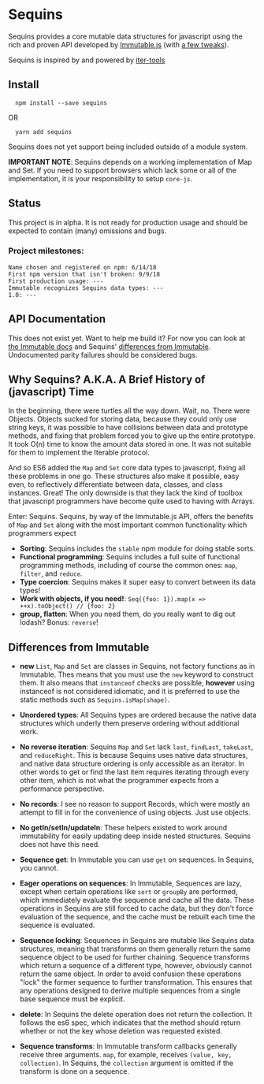 # Sequins

Sequins provides a core mutable data structures for javascript using the rich and proven API developed by [Immutable.js](http://facebook.github.io/immutable-js/) (with [a few tweaks](#differences-from-immutable)).

Sequins is inspired by and powered by [iter-tools](https://github.com/sithmel/iter-tools#readme)

## Install

```
  npm install --save sequins
```

OR

```
  yarn add sequins
```

Sequins does not yet support being included outside of a module system.

**IMPORTANT NOTE**: Sequins depends on a working implementation of Map and Set. If you need to support browsers which lack some or all of the implementation, it is your responsibility to setup `core-js`.

## Status

This project is in alpha. It is not ready for production usage and should be expected to contain (many) omissions and bugs.

### Project milestones:

    Name chosen and registered on npm: 6/14/18
    First npm version that isn't broken: 9/9/18
    First production usage: ---
    Immutable recognizes Sequins data types: ---
    1.0: ---

## API Documentation

This does not exist yet. Want to help me build it? For now you can look at [the Immutable docs](http://facebook.github.io/immutable-js/docs/#/) and Sequins' [differences from Immutable](#differences-from-immutable). Undocumented parity failures should be considered bugs.

## Why Sequins? A.K.A. A Brief History of (javascript) Time

In the beginning, there were turtles all the way down. Wait, no. There were Objects. Objects sucked for storing data, because they could only use string keys, it was possible to have collisions between data and prototype methods, and fixing that problem forced you to give up the entire prototype. It took O(n) time to know the amount data stored in one. It was not suitable for them to implement the Iterable protocol.

And so ES6 added the `Map` and `Set` core data types to javascript, fixing all these problems in one go. These structures also make it possible, easy even, to reflectively differentiate between data, classes, and class instances. Great! The only downside is that they lack the kind of toolbox that javascript programmers have become quite used to having with Arrays.

Enter: Sequins. Sequins, by way of the Immutable.js API, offers the benefits of `Map` and `Set` along with the most important common functionality which programmers expect

-   **Sorting**: Sequins includes the `stable` npm module for doing stable sorts.
-   **Functional programming**: Sequins includes a full suite of functional programming methods, including of course the common ones: `map`, `filter`, and `reduce`.
-   **Type coercion**: Sequins makes it super easy to convert between its data types!
-   **Work with objects, if you need!**: `Seq({foo: 1}).map(x => ++x).toObject() // {foo: 2}`
-   **group, flatten**: When you need them, do you really want to dig out lodash? Bonus: `reverse`!

## Differences from Immutable

-   **new** `List`, `Map` and `Set` are classes in Sequins, not factory functions as in Immutable. Thes means that you must use the `new` keyword to construct them. It also means that `instanceof` checks are possible, **however** using instanceof is not considered idiomatic, and it is preferred to use the static methods such as `Sequins.isMap(shape)`.

-   **Unordered types**: All Sequins types are ordered because the native data structures which underly them preserve ordering without additional work.

-   **No reverse iteration**: Sequins `Map` and `Set` lack `last`, `findLast`, `takeLast`, and `reduceRight`. This is because Sequins uses native data structures, and native data structure ordering is only accessible as an iterator. In other words to get or find the last item requires iterating through every other item, which is not what the programmer expects from a performance perspective.

-   **No records**: I see no reason to support Records, which were mostly an attempt to fill in for the convenience of using objects. Just use objects.

-   **No getIn/setIn/updateIn**: These helpers existed to work around immutability for easily updating deep inside nested structures. Sequins does not have this need.

-   **Sequence get**: In Immutable you can use `get` on sequences. In Sequins, you cannot.

-   **Eager operations on sequences**: In Immutable, Sequences are lazy, except when certain operations like `sort` or `groupBy` are performed, which immediately evaluate the sequence and cache all the data. These operations in Sequins are still forced to cache data, but they don't force evaluation of the sequence, and the cache must be rebuilt each time the sequence is evaluated.

-   **Sequence locking**: Sequences in Sequins are mutable like Sequins data structures, meaning that transforms on them generally return the same sequence object to be used for further chaining. Sequence transforms which return a sequence of a different type, however, obviously cannot return the same object. In order to avoid confusion these operations "lock" the former sequence to further transformation. This ensures that any operations designed to derive multiple sequences from a single base sequence must be explicit.

-   **delete**: In Sequins the delete operation does not return the collection. It follows the es6 spec, which indicates that the method should return whether or not the key whose deletion was requested existed.

-   **Sequence transforms**: In Immutable transform callbacks generally receive three arguments. `map`, for example, receives `(value, key, collection)`. In Sequins, the `collection` argument is omitted if the transform is done on a sequence.
